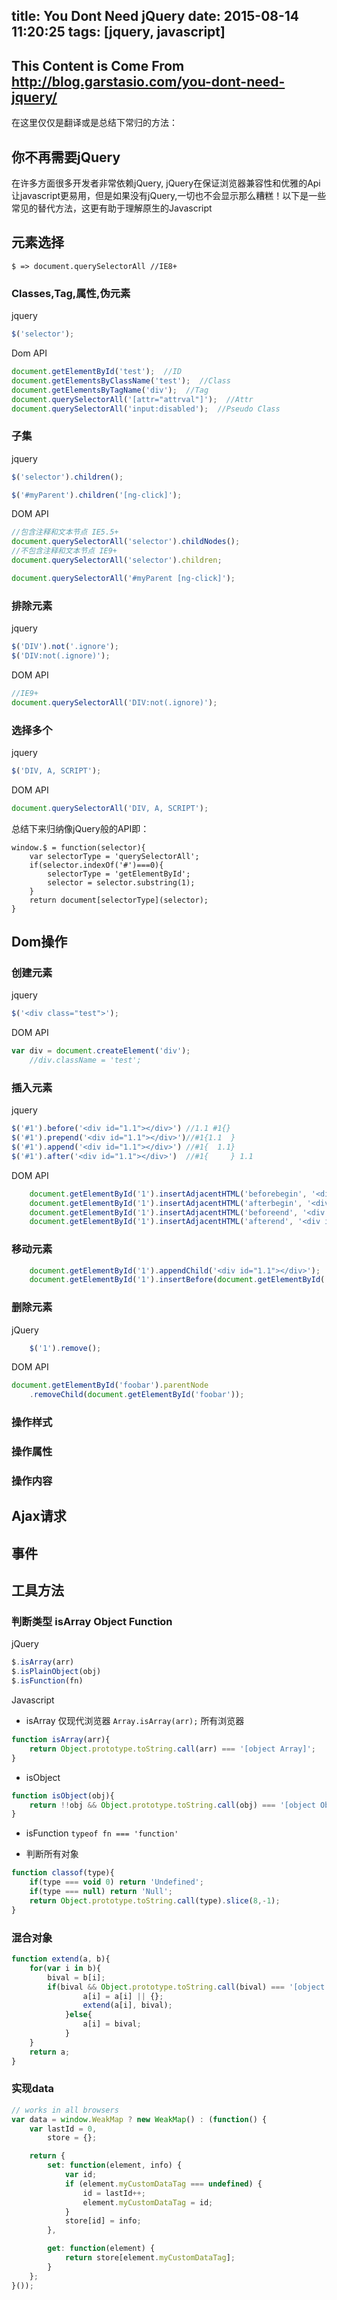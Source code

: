title: You Dont Need jQuery
date: 2015-08-14 11:20:25
tags: [jquery, javascript]
---

## This Content is Come From http://blog.garstasio.com/you-dont-need-jquery/
在这里仅仅是翻译或是总结下常归的方法：

## 你不再需要jQuery
在许多方面很多开发者非常依赖jQuery, jQuery在保证浏览器兼容性和优雅的Api让javascript更易用，但是如果没有jQuery,一切也不会显示那么糟糕！以下是一些常见的替代方法，这更有助于理解原生的Javascript

## 元素选择
```
$ => document.querySelectorAll //IE8+
```

### Classes,Tag,属性,伪元素
jquery
```javascript
$('selector');
```

<!-- more -->

Dom API
```javascript 
document.getElementById('test');  //ID
document.getElementsByClassName('test');  //Class
document.getElementsByTagName('div');  //Tag
document.querySelectorAll('[attr="attrval"]');  //Attr
document.querySelectorAll('input:disabled');  //Pseudo Class

```

### 子集
jquery
```javascript
$('selector').children();

$('#myParent').children('[ng-click]');
```
DOM API
```javascript
//包含注释和文本节点 IE5.5+
document.querySelectorAll('selector').childNodes();
//不包含注释和文本节点 IE9+
document.querySelectorAll('selector').children;

document.querySelectorAll('#myParent [ng-click]');

```

### 排除元素
  jquery
```javascript
$('DIV').not('.ignore');
$('DIV:not(.ignore)');
```
DOM API
```javascript
//IE9+
document.querySelectorAll('DIV:not(.ignore)');
```

### 选择多个

jquery
```javascript
$('DIV, A, SCRIPT');
```
DOM API
```javascript
document.querySelectorAll('DIV, A, SCRIPT');
```

总结下来归纳像jQuery般的API即：
```
window.$ = function(selector){
    var selectorType = 'querySelectorAll';
    if(selector.indexOf('#')===0){
        selectorType = 'getElementById';
        selector = selector.substring(1);
    }
    return document[selectorType](selector);
}
```

## Dom操作

### 创建元素
jquery
```javascript
$('<div class="test">');
```
DOM API
```javascript
var div = document.createElement('div');
    //div.className = 'test';
```

### 插入元素
jquery
```javascript
$('#1').before('<div id="1.1"></div>') //1.1 #1{} 
$('#1').prepend('<div id="1.1"></div>')//#1{1.1  }
$('#1').append('<div id="1.1"></div>') //#1{  1.1}
$('#1').after('<div id="1.1"></div>')  //#1{     } 1.1
```
DOM API
```javascript
    document.getElementById('1').insertAdjacentHTML('beforebegin', '<div id="1.1"></div>');
    document.getElementById('1').insertAdjacentHTML('afterbegin', '<div id="1.1"></div>');
    document.getElementById('1').insertAdjacentHTML('beforeend', '<div id="1.1"></div>');
    document.getElementById('1').insertAdjacentHTML('afterend', '<div id="1.1"></div>');
```

### 移动元素
```javascript
    document.getElementById('1').appendChild('<div id="1.1"></div>');
    document.getElementById('1').insertBefore(document.getElementById('1.2'),'<div id="1.1"></div>');
```
### 删除元素
jQuery
```javascript
    $('1').remove();
```

DOM API
```javascript
document.getElementById('foobar').parentNode
    .removeChild(document.getElementById('foobar'));
```

### 操作样式
### 操作属性
### 操作内容

## Ajax请求

## 事件

## 工具方法
### 判断类型 isArray Object Function
jQuery
```javascript
$.isArray(arr)
$.isPlainObject(obj)
$.isFunction(fn)
```

Javascript
- isArray 
 仅现代浏览器 `Array.isArray(arr);`
 所有浏览器
```javascript
function isArray(arr){
    return Object.prototype.toString.call(arr) === '[object Array]';
}
```

- isObject
```javascript
function isObject(obj){
    return !!obj && Object.prototype.toString.call(obj) === '[object Object]';
}
```

- isFunction
`typeof fn === 'function'`

- 判断所有对象
```javascript
function classof(type){
    if(type === void 0) return 'Undefined';
    if(type === null) return 'Null';
    return Object.prototype.toString.call(type).slice(8,-1);
}
```

### 混合对象
```javascript
function extend(a, b){
    for(var i in b){
        bival = b[i];
        if(bival && Object.prototype.toString.call(bival) === '[object Object]'){
                a[i] = a[i] || {};
                extend(a[i], bival);
            }else{
                a[i] = bival;
            }
    }
    return a;
}
```

### 实现data
```javascript
// works in all browsers
var data = window.WeakMap ? new WeakMap() : (function() {
    var lastId = 0,
        store = {};

    return {
        set: function(element, info) {
            var id;
            if (element.myCustomDataTag === undefined) {
                id = lastId++;
                element.myCustomDataTag = id;
            }
            store[id] = info;
        },

        get: function(element) {
            return store[element.myCustomDataTag];
        }
    };
}());
```